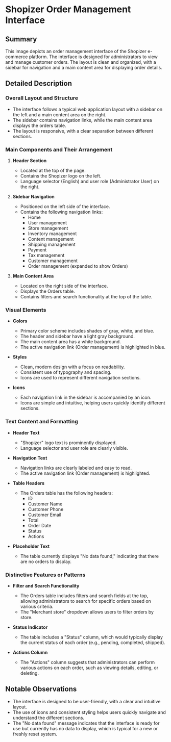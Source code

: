 # Shopizer Order Management Interface

## Summary
This image depicts an order management interface of the Shopizer e-commerce platform. The interface is designed for administrators to view and manage customer orders. The layout is clean and organized, with a sidebar for navigation and a main content area for displaying order details.

## Detailed Description

### Overall Layout and Structure
- The interface follows a typical web application layout with a sidebar on the left and a main content area on the right.
- The sidebar contains navigation links, while the main content area displays the orders table.
- The layout is responsive, with a clear separation between different sections.

### Main Components and Their Arrangement
1. **Header Section**
   - Located at the top of the page.
   - Contains the Shopizer logo on the left.
   - Language selector (English) and user role (Administrator User) on the right.

2. **Sidebar Navigation**
   - Positioned on the left side of the interface.
   - Contains the following navigation links:
     - Home
     - User management
     - Store management
     - Inventory management
     - Content management
     - Shipping management
     - Payment
     - Tax management
     - Customer management
     - Order management (expanded to show Orders)

3. **Main Content Area**
   - Located on the right side of the interface.
   - Displays the Orders table.
   - Contains filters and search functionality at the top of the table.

### Visual Elements
- **Colors**
  - Primary color scheme includes shades of gray, white, and blue.
  - The header and sidebar have a light gray background.
  - The main content area has a white background.
  - The active navigation link (Order management) is highlighted in blue.

- **Styles**
  - Clean, modern design with a focus on readability.
  - Consistent use of typography and spacing.
  - Icons are used to represent different navigation sections.

- **Icons**
  - Each navigation link in the sidebar is accompanied by an icon.
  - Icons are simple and intuitive, helping users quickly identify different sections.

### Text Content and Formatting
- **Header Text**
  - "Shopizer" logo text is prominently displayed.
  - Language selector and user role are clearly visible.

- **Navigation Text**
  - Navigation links are clearly labeled and easy to read.
  - The active navigation link (Order management) is highlighted.

- **Table Headers**
  - The Orders table has the following headers:
    - ID
    - Customer Name
    - Customer Phone
    - Customer Email
    - Total
    - Order Date
    - Status
    - Actions

- **Placeholder Text**
  - The table currently displays "No data found," indicating that there are no orders to display.

### Distinctive Features or Patterns
- **Filter and Search Functionality**
  - The Orders table includes filters and search fields at the top, allowing administrators to search for specific orders based on various criteria.
  - The "Merchant store" dropdown allows users to filter orders by store.

- **Status Indicator**
  - The table includes a "Status" column, which would typically display the current status of each order (e.g., pending, completed, shipped).

- **Actions Column**
  - The "Actions" column suggests that administrators can perform various actions on each order, such as viewing details, editing, or deleting.

## Notable Observations
- The interface is designed to be user-friendly, with a clear and intuitive layout.
- The use of icons and consistent styling helps users quickly navigate and understand the different sections.
- The "No data found" message indicates that the interface is ready for use but currently has no data to display, which is typical for a new or freshly reset system.